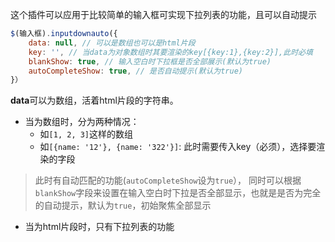 这个插件可以应用于比较简单的输入框可实现下拉列表的功能，且可以自动提示

```js
$(输入框).inputdownauto({
    data: null, // 可以是数组也可以是html片段
    key: '', // 当data为对象数组时其要渲染的key[{key:1},{key:2}],此时必填
    blankShow: true, // 输入空白时下拉框是否全部展示(默认为true)
    autoCompleteShow: true, // 是否自动提示(默认为true)
}）
```

**data**可以为数组，活着html片段的字符串。

* 当为数组时，分为两种情况：
    + 如`[1, 2, 3]`这样的数组
    + 如`[{name: '12'}, {name: '322'}]`: 此时需要传入key（必须），选择要渲染的字段

> 此时有自动匹配的功能(`autoCompleteShow`设为`true`），
> 同时可以根据`blankShow`字段来设置在输入空白时下拉是否全部显示，也就是是否为完全的自动提示，默认为`true`，初始聚焦全部显示

* 当为html片段时，只有下拉列表的功能
